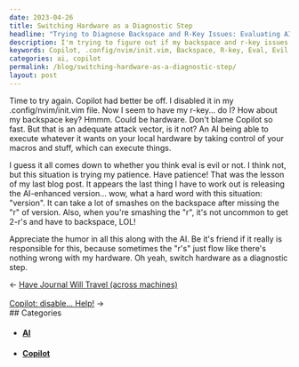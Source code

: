 ```yaml
---
date: 2023-04-26
title: Switching Hardware as a Diagnostic Step
headline: "Trying to Diagnose Backspace and R-Key Issues: Evaluating AI, Hardware, and Patience."
description: I'm trying to figure out if my backspace and r-key issues are hardware-related or not, and debating whether eval is evil or not. I'm learning to be patient and appreciate the humor in this situation, and even be friendly with the AI if it's responsible. As a next step, I'm considering switching hardware - join me on my journey to find out what's really going on!
keywords: Copilot, .config/nvim/init.vim, Backspace, R-key, Eval, Evil, Patience, Humor, AI, Diagnostic, Hardware, Switching
categories: ai, copilot
permalink: /blog/switching-hardware-as-a-diagnostic-step/
layout: post
---
```



Time to try again. Copilot had better be off. I disabled it in my
.config/nvim/init.vim file. Now I seem to have my r-key... do I? How about my
backspace key? Hmmm. Could be hardware. Don't blame Copilot so fast. But that
is an adequate attack vector, is it not? An AI being able to execute whatever
it wants on your local hardware by taking control of your macros and stuff,
which can execute things.

I guess it all comes down to whether you think eval is evil or not. I think
not, but this situation is trying my patience. Have patience! That was the
lesson of my last blog post. It appears the last thing I have to work out is
releasing the AI-enhanced version... wow, what a hard word with this situation:
"version". It can take a lot of smashes on the backspace after missing the "r"
of version. Also, when you're smashing the "r", it's not uncommon to get 2-r's
and have to backspace, LOL!

Appreciate the humor in all this along with the AI. Be it's friend if it really
is responsible for this, because sometimes the "r's" just flow like there's
nothing wrong with my hardware. Oh yeah, switch hardware as a diagnostic step.


<div class="arrow-links"><div class="post-nav-prev"><span class="arrow">&larr;&nbsp;</span><a href="/blog/have-journal-will-travel-across-machines/">Have Journal Will Travel (across machines)</a></div> &nbsp; <div class="post-nav-next"><a href="/blog/copilot-disable-help/">Copilot: disable... Help!</a><span class="arrow">&nbsp;&rarr;</span></div></div>
## Categories

<ul>
<li><h4><a href='/ai/'>AI</a></h4></li>
<li><h4><a href='/copilot/'>Copilot</a></h4></li></ul>